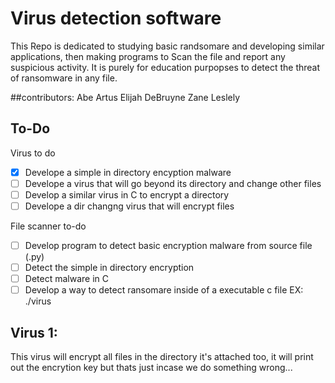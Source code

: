# Virus detection software

This Repo is dedicated to studying basic randsomare and developing similar applications, then making programs to Scan the file and report any suspicious activity. It is purely  for education purpopses to detect the threat of ransomware in any file.

##contributors:
Abe Artus
Elijah DeBruyne
Zane Leslely

## To-Do

Virus to do
- [X] Develope a simple in directory encyption malware
- [ ] Develope a virus that will go beyond its directory and change other files
- [ ] Develop a similar virus in C to encrypt a directory
- [ ] Develope a dir changng virus that will encrypt files

File scanner to-do
- [ ] Develop program to detect basic encryption malware from source file (.py)
- [ ] Detect the simple in directory encryption
- [ ] Detect malware in C
- [ ] Develop a way to detect ransomare inside of a executable c file EX: ./virus

## Virus 1:
This virus will encrypt all files in the directory it's attached too, it will print out the encrytion key but thats just incase we do something wrong...
